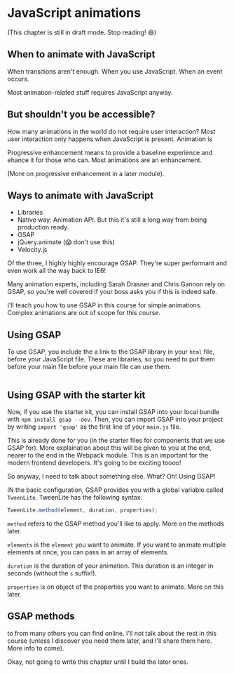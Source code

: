 # JavaScript animations

(This chapter is still in draft mode. Stop reading! 😄)

## When to animate with JavaScript

When transitions aren't enough.
When you use JavaScript.
When an event occurs.

Most animation-related stuff requires JavaScript anyway.

## But shouldn't you be accessible?

How many animations in the world do not require user interaction? Most user interaction only happens when JavaScript is present. Animation is

Progressive enhancement means to provide a baseline experience and ehance it for those who can. Most animations are an enhancement.

(More on progressive enhancement in a later module).

## Ways to animate with JavaScript

- Libraries
- Native way: Animation API. But this it's still a long way from being production ready.
- GSAP
- jQuery.animate (😱 don't use this)
- Velocity.js

Of the three, I highly highly encourage GSAP. They're super performant and even work all the way back to IE6!

Many animation experts, including Sarah Drasner and Chris Gannon rely on GSAP, so you're well covered if your boss asks you if this is indeed safe.

I'll teach you how to use GSAP in this course for simple animations. Complex animations are out of scope for this course.

## Using GSAP

To use GSAP, you include the a link to the GSAP library in your `html` file, before your JavaScript file. These are libraries, so you need to put them before your main file before your main file can use them.

```
```

## Using GSAP with the starter kit

Now, if you use the starter kit, you can install GSAP into your local bundle with `npm install gsap --dev`. Then, you can import GSAP into your project by writing `import 'gsap'` as the first line of your `main.js` file.

This is already done for you (in the starter files for components that we use GSAP for). More explaination about this will be given to you at the end, nearer to the end in the Webpack module. This is an important for the modern frontend developers. It's going to be exciting toooo!

So anyway, I need to talk about something else. What? Oh! Using GSAP!

IN the basic configuration, GSAP provides you with a global variable called `TweenLite`. TweenLite has the following syntax:

```js
TweenLite.method(element, duration, properties);
```

`method` refers to the GSAP method you'll like to apply. More on the methods later.

`elements` is the `element` you want to animate. If you want to animate multiple elements at once, you can pass in an array of elements.

`duration` is the duration of your animation. This duration is an integer in seconds (without the `s` suffix!).

`properties` is on object of the properties you want to animate. More on this later.

## GSAP methods

to
from
many others you can find online. I'll not talk about the rest in this course (unless I discover you need them later, and I'll share them here. More info to come).

Okay, not going to write this chapter until I build the later ones.

